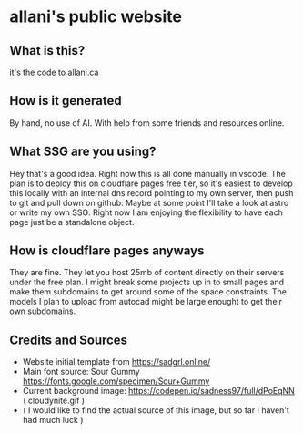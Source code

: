 # allani's public website

## What is this?

it's the code to allani.ca 

## How is it generated

By hand, no use of AI. With help from some friends and resources online.

## What SSG are you using?

Hey that's a good idea. Right now this is all done manually in vscode. The plan is to deploy this on cloudflare pages free tier, so it's easiest to develop this locally with an internal dns record pointing to my own server, then push to git and pull down on github. Maybe at some point I'll take a look at astro or write my own SSG. Right now I am enjoying the flexibility to have each page just be a standalone object.

## How is cloudflare pages anyways

They are fine. They let you host 25mb of content directly on their servers under the free plan. I might break some projects up in to small pages and make them subdomains to get around some of the space constraints. The models I plan to upload from autocad might be large enought to get their own subdomains.

## Credits and Sources

 * Website initial template from https://sadgrl.online/
 * Main font source: Sour Gummy https://fonts.google.com/specimen/Sour+Gummy
 * Current background image: https://codepen.io/sadness97/full/dPoEqNN ( cloudynite.gif )
 * ( I would like to find the actual source of this image, but so far I haven't had much luck )